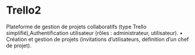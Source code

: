 # Trello2
Plateforme de gestion de projets collaboratifs (type Trello simplifié),Authentification utilisateur (rôles : administrateur, utilisateur). • Création et gestion de projets (invitations d’utilisateurs, définition d’un chef de projet).
